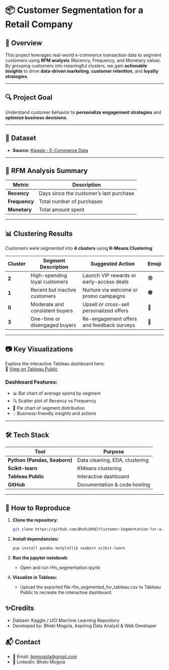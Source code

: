 # 📦 Customer Segmentation for a Retail Company

## 👋 Overview
This project leverages real-world e-commerce transaction data to segment customers using **RFM analysis** (Recency, Frequency, and Monetary value). By grouping customers into meaningful clusters, we gain **actionable insights** to drive **data-driven marketing**, **customer retention**, and **loyalty strategies**.

---

## 🔍 Project Goal
Understand customer behavior to **personalize engagement strategies** and **optimize business decisions**.

---

## 📁 Dataset
- **Source:** [Kaggle - E-Commerce Data](https://www.kaggle.com/datasets/carrie1/ecommerce-data)

---

## 🧠 RFM Analysis Summary

| Metric     | Description                               |
|------------|-------------------------------------------|
| **Recency** | Days since the customer’s last purchase   |
| **Frequency** | Total number of purchases                 |
| **Monetary** | Total amount spent                        |

---

## 📊 Clustering Results

Customers were segmented into **4 clusters** using **K-Means Clustering**:

| Cluster | Segment Description                | Suggested Action                             | Emoji |
|---------|------------------------------------|----------------------------------------------|-------|
| **2**   | High-spending loyal customers       | Launch VIP rewards or early-access deals     | 🟢    |
| **1**   | Recent but inactive customers       | Nurture via welcome or promo campaigns       | 🟠    |
| **0**   | Moderate and consistent buyers      | Upsell or cross-sell personalized offers     | 🔵    |
| **3**   | One-time or disengaged buyers       | Re-engagement offers and feedback surveys    | 🔴    |

---

## 📷 Key Visualizations

Explore the interactive Tableau dashboard here:  
🔗 [View on Tableau Public](https://public.tableau.com/views/RetailCustomerRFMSegmentVisualization/CustomerSegmentDashboard?:language=en-US&:sid=&:redirect=auth&:display_count=n&:origin=viz_share_link)

### Dashboard Features:
- 📊 Bar chart of average spend by segment  
- 🔍 Scatter plot of Recency vs Frequency  
- 🥧 Pie chart of segment distribution  
- 💡 Business-friendly insights and actions  

---

## 🛠 Tech Stack

| Tool | Purpose |
|------|---------|
| **Python (Pandas, Seaborn)** | Data cleaning, EDA, clustering |
| **Scikit-learn** | KMeans clustering |
| **Tableau Public** | Interactive dashboard |
| **GitHub** | Documentation & code hosting |

---

## 🚀 How to Reproduce

1. **Clone the repository:**
   ```bash
   git clone https://github.com/Bheki0987/Customer-Segmentation-for-a-Retail-Company.git

2. **Install dependancies:**
   ```bash
   pip install pandas matplotlib seaborn scikit-learn

3. **Run the jupyter notebook:**
   - Open and run rfm_segmentation.ipynb

3. **Visualize in Tableau:**
   - Upload the exported file rfm_segmented_for_tableau.csv to Tableau Public to recreate the interactive dashboard.


## ✨Credits
- Dataset: Kaggle / UCI Machine Learning Repository
- Developed by: Bheki Mogola, Aspiring Data Analyst & Web Developer

## 📬 Contact
- 📧 Email: bpmogola@gmail.com
- 🔗 LinkedIn: Bheki Mogola
